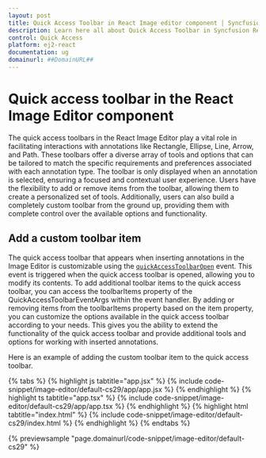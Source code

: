 ```yaml
---
layout: post
title: Quick Access Toolbar in React Image editor component | Syncfusion
description: Learn here all about Quick Access Toolbar in Syncfusion React Image editor component of Syncfusion Essential JS 2 and more.
control: Quick Access
platform: ej2-react
documentation: ug
domainurl: ##DomainURL##
---
```


# Quick access toolbar in the React Image Editor component

The quick access toolbars in the React Image Editor play a vital role in facilitating interactions with annotations like Rectangle, Ellipse, Line, Arrow, and Path. These toolbars offer a diverse array of tools and options that can be tailored to match the specific requirements and preferences associated with each annotation type. The toolbar is only displayed when an annotation is selected, ensuring a focused and contextual user experience. Users have the flexibility to add or remove items from the toolbar, allowing them to create a personalized set of tools. Additionally, users can also build a completely custom toolbar from the ground up, providing them with complete control over the available options and functionality. 

## Add a custom toolbar item

The quick access toolbar that appears when inserting annotations in the Image Editor is customizable using the [`quickAccessToolbarOpen`](https://ej2.syncfusion.com/react/documentation/api/image-editor/#quickaccesstoolbaropen) event. This event is triggered when the quick access toolbar is opened, allowing you to modify its contents. To add additional toolbar items to the quick access toolbar, you can access the toolbarItems property of the QuickAccessToolbarEventArgs within the event handler. By adding or removing items from the toolbarItems property based on the item property, you can customize the options available in the quick access toolbar according to your needs. This gives you the ability to extend the functionality of the quick access toolbar and provide additional tools and options for working with inserted annotations.

Here is an example of adding the custom toolbar item to the quick access toolbar. 

{% tabs %}
{% highlight js tabtitle="app.jsx" %}
{% include code-snippet/image-editor/default-cs29/app/app.jsx %}
{% endhighlight %}
{% highlight ts tabtitle="app.tsx" %}
{% include code-snippet/image-editor/default-cs29/app/app.tsx %}
{% endhighlight %}
{% highlight html tabtitle="index.html" %}
{% include code-snippet/image-editor/default-cs29/index.html %}
{% endhighlight %}
{% endtabs %}
        
{% previewsample "page.domainurl/code-snippet/image-editor/default-cs29" %}